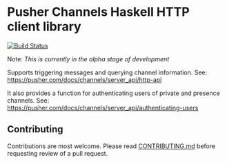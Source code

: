 # Pusher Channels Haskell HTTP client library

[![Build Status](https://travis-ci.org/WillSewell/pusher-http-haskell.svg?branch=master)](https://travis-ci.org/WillSewell/pusher-http-haskell)

Note: _This is currently in the alpha stage of development_

Supports triggering messages and querying channel information.
See: <https://pusher.com/docs/channels/server_api/http-api>

It also provides a function for authenticating users of private and presence
channels.
See: <https://pusher.com/docs/channels/server_api/authenticating-users>

## Contributing

Contributions are most welcome. Please read [CONTRIBUTING.md](CONTRIBUTING.md)
before requesting review of a pull request.
